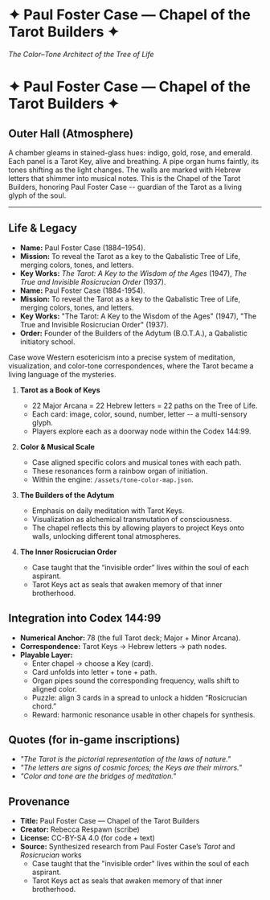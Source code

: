 <!-- Documenting chapel blueprint for Paul Foster Case; preserves color-tone Tarot lineage -->
# ✦ Paul Foster Case — Chapel of the Tarot Builders ✦
*The Color–Tone Architect of the Tree of Life*

# ✦ Paul Foster Case — Chapel of the Tarot Builders ✦


## Outer Hall (Atmosphere)

A chamber gleams in stained-glass hues: indigo, gold, rose, and emerald. Each panel is a Tarot Key, alive and breathing. A pipe organ hums faintly, its tones shifting as the light changes. The walls are marked with Hebrew letters that shimmer into musical notes. This is the Chapel of the Tarot Builders, honoring Paul Foster Case -- guardian of the Tarot as a living glyph of the soul.


---

## Life & Legacy

- **Name:** Paul Foster Case (1884–1954).
- **Mission:** To reveal the Tarot as a key to the Qabalistic Tree of Life, merging colors, tones, and letters.
- **Key Works:** *The Tarot: A Key to the Wisdom of the Ages* (1947), *The True and Invisible Rosicrucian Order* (1937).
- **Name:** Paul Foster Case (1884-1954).
- **Mission:** To reveal the Tarot as a key to the Qabalistic Tree of Life, merging colors, tones, and letters.
- **Key Works:** "The Tarot: A Key to the Wisdom of the Ages" (1947), "The True and Invisible Rosicrucian Order" (1937).
- **Order:** Founder of the Builders of the Adytum (B.O.T.A.), a Qabalistic initiatory school.

Case wove Western esotericism into a precise system of meditation, visualization, and color-tone correspondences, where the Tarot became a living language of the mysteries.


1. **Tarot as a Book of Keys**
   - 22 Major Arcana = 22 Hebrew letters = 22 paths on the Tree of Life.
   - Each card: image, color, sound, number, letter -- a multi-sensory glyph.
   - Players explore each as a doorway node within the Codex 144:99.


2. **Color & Musical Scale**
   - Case aligned specific colors and musical tones with each path.
   - These resonances form a rainbow organ of initiation.
   - Within the engine: `/assets/tone-color-map.json`.

3. **The Builders of the Adytum**
   - Emphasis on daily meditation with Tarot Keys.
   - Visualization as alchemical transmutation of consciousness.
   - The chapel reflects this by allowing players to project Keys onto walls, unlocking different tonal atmospheres.

4. **The Inner Rosicrucian Order**

   - Case taught that the “invisible order” lives within the soul of each aspirant.
   - Tarot Keys act as seals that awaken memory of that inner brotherhood.

## Integration into Codex 144:99
- **Numerical Anchor:** 78 (the full Tarot deck; Major + Minor Arcana).
- **Correspondence:** Tarot Keys → Hebrew letters → path nodes.
- **Playable Layer:**
  - Enter chapel → choose a Key (card).
  - Card unfolds into letter + tone + path.
  - Organ pipes sound the corresponding frequency, walls shift to aligned color.
  - Puzzle: align 3 cards in a spread to unlock a hidden “Rosicrucian chord.”
  - Reward: harmonic resonance usable in other chapels for synthesis.

## Quotes (for in-game inscriptions)
- *"The Tarot is the pictorial representation of the laws of nature."*
- *"The letters are signs of cosmic forces; the Keys are their mirrors."*
- *"Color and tone are the bridges of meditation."*

## Provenance
- **Title:** Paul Foster Case — Chapel of the Tarot Builders
- **Creator:** Rebecca Respawn (scribe)
- **License:** CC-BY-SA 4.0 (for code + text)
- **Source:** Synthesized research from Paul Foster Case’s *Tarot* and *Rosicrucian* works
   - Case taught that the "invisible order" lives within the soul of each aspirant.
   - Tarot Keys act as seals that awaken memory of that inner brotherhood.
